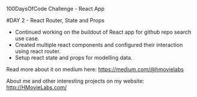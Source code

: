 100DaysOfCode Challenge - React App

#DAY 2 - React Router, State and Props

- Continued working on the buildout of React app for github repo search use case.
- Created multiple react components and configured their interaction using react router.
- Setup react state and props for modelling data.

Read more about it on medium here: https://medium.com/@hmovielabs

About me and other interesting projects on my website: http://HMovieLabs.com/
